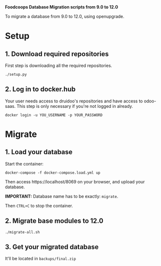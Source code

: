 **Foodcoops Database Migration scripts from 9.0 to 12.0**

To migrate a database from 9.0 to 12.0, using openupgrade.

# Setup

## 1. Download required repositories

First step is downloading all the required repositories.

`./setup.py`

## 2. Log in to docker.hub

Your user needs access to druidoo's repositories and have access to odoo-saas.
This step is only necessary if you're not logged in already.


`docker login -u YOU_USERNAME -p YOUR_PASSWORD`

# Migrate

## 1. Load your database

Start the container:

`docker-compose -f docker-compose.load.yml up`

Then access https://localhost/8069 on your browser, and upload your database.

**IMPORTANT:** Database name has to be exactly: `migrate`.


Then `CTRL+C` to stop the container.

## 2. Migrate base modules to 12.0

`./migrate-all.sh`

## 3. Get your migrated database

It'll be located in `backups/final.zip`

